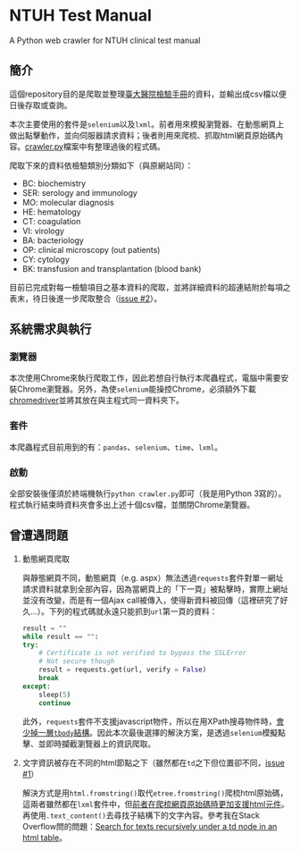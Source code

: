 # NTUH Test Manual
A Python web crawler for NTUH clinical test manual

## 簡介
這個repository目的是爬取並整理[臺大醫院檢驗手冊](https://www.ntuh.gov.tw/labmed/檢驗目錄/DocLib/檢驗目錄.aspx)的資料，並輸出成csv檔以便日後存取或查詢。

本次主要使用的套件是`selenium`以及`lxml`。前者用來模擬瀏覽器、在動態網頁上做出點擊動作，並向伺服器請求資料；後者則用來爬梳、抓取html網頁原始碼內容。[crawler.py](crawler.py)檔案中有整理過後的程式碼。

爬取下來的資料依檢驗類別分類如下（與原網站同）：
- BC: biochemistry
- SER: serology and immunology
- MO: molecular diagnosis
- HE: hematology
- CT: coagulation
- VI: virology
- BA: bacteriology
- OP: clinical microscopy (out patients)
- CY: cytology
- BK: transfusion and transplantation (blood bank)

目前已完成對每一檢驗項目之基本資料的爬取，並將詳細資料的超連結附於每項之表末，待日後進一步爬取整合（[issue #2](https://github.com/corytu/NTUHTestManual/issues/2)）。

## 系統需求與執行
### 瀏覽器
本次使用Chrome來執行爬取工作，因此若想自行執行本爬蟲程式，電腦中需要安裝Chrome瀏覽器。另外，為使`selenium`能操控Chrome，必須額外下載[chromedriver](https://sites.google.com/a/chromium.org/chromedriver/)並將其放在與主程式同一資料夾下。

### 套件
本爬蟲程式目前用到的有：`pandas`、`selenium`、`time`、`lxml`。

### 啟動
全部安裝後僅須於終端機執行`python crawler.py`即可（我是用Python 3寫的）。程式執行結束時資料夾會多出上述十個csv檔，並關閉Chrome瀏覽器。

## 曾遭遇問題
1. 動態網頁爬取

    與靜態網頁不同，動態網頁（e.g. aspx）無法透過`requests`套件對單一網址請求資料就拿到全部內容，因為當網頁上的「下一頁」被點擊時，實際上網址並沒有改變，而是有一個Ajax call被傳入，使得新資料被回傳（這裡研究了好久...）。下列的程式碼就永遠只能抓到`url`第一頁的資料：
    
    ```python
    result = ""
    while result == "":
    try:
        # Certificate is not verified to bypass the SSLError
        # Not secure though
        result = requests.get(url, verify = False)
        break
    except:
        sleep(5)
        continue
    ```
    
    此外，`requests`套件不支援javascript物件，所以在用XPath搜尋物件時，[會少掉一層`tbody`結構](https://github.com/requests/requests/issues/4585)。因此本次最後選擇的解決方案，是透過`selenium`模擬點擊、並即時攔截瀏覽器上的資訊爬取。
    
2. 文字資訊被存在不同的html節點之下（雖然都在`td`之下但位置卻不同，[issue #1](https://github.com/corytu/NTUHTestManual/issues/1)）

    解決方式是用`html.fromstring()`取代`etree.fromstring()`爬梳html原始碼，這兩者雖然都在`lxml`套件中，但[前者在爬梳網頁原始碼時更加支援html元件](http://lxml.de/lxmlhtml.html)。再使用`.text_content()`去尋找子結構下的文字內容。參考我在Stack Overflow問的問題：[Search for texts recursively under a td node in an html table](https://stackoverflow.com/questions/49808607/search-for-texts-recursively-under-a-td-node-in-an-html-table)。
